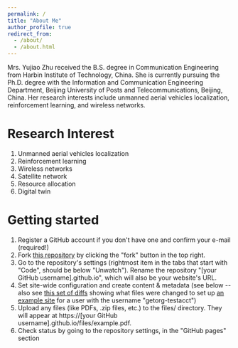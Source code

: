 ```yaml
---
permalink: /
title: "About Me"
author_profile: true
redirect_from: 
  - /about/
  - /about.html
---
```


Mrs. Yujiao Zhu received the B.S. degree in Communication Engineering from Harbin Institute of Technology, China. She is currently pursuing the Ph.D. degree with the Information and Communication Engineering Department, Beijing University of Posts and Telecommunications, Beijing, China. Her research interests include unmanned aerial vehicles localization, reinforcement learning, and wireless networks.

Research Interest
======
1. Unmanned aerial vehicles localization
1. Reinforcement learning
1. Wireless networks
1. Satellite network
1. Resource allocation
1. Digital twin

Getting started
======
1. Register a GitHub account if you don't have one and confirm your e-mail (required!)
1. Fork [this repository](https://github.com/academicpages/academicpages.github.io) by clicking the "fork" button in the top right. 
1. Go to the repository's settings (rightmost item in the tabs that start with "Code", should be below "Unwatch"). Rename the repository "[your GitHub username].github.io", which will also be your website's URL.
1. Set site-wide configuration and create content & metadata (see below -- also see [this set of diffs](http://archive.is/3TPas) showing what files were changed to set up [an example site](https://getorg-testacct.github.io) for a user with the username "getorg-testacct")
1. Upload any files (like PDFs, .zip files, etc.) to the files/ directory. They will appear at https://[your GitHub username].github.io/files/example.pdf.  
1. Check status by going to the repository settings, in the "GitHub pages" section

